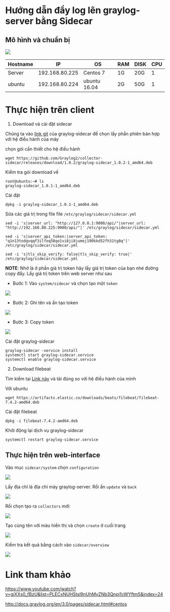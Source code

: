 # Hướng dẫn đẩy log lên graylog-server bằng Sidecar

## Mô hình và chuẩn bị 

![](../images/screen_48.png)

| Hostname | IP | OS | RAM | DISK | CPU | 
|---|---|---|----|---|---|
| Server | 192.168.80.225 | Centos 7 | 1G | 20G | 1 | 
| ubuntu | 192.168.80.224 | ubuntu 16.04  | 2G | 50G | 1 |

# Thực hiện trên client 
1. Download và cài đặt sidecar 

Chúng ta vào [link git](https://github.com/Graylog2/collector-sidecar/releases) của graylog-sidecar để chọn lấy phần phiên bản hợp với hệ điều hành của máy

chọn gói cần thiết cho hệ điều hành 
```
wget https://github.com/Graylog2/collector-sidecar/releases/download/1.0.2/graylog-sidecar_1.0.2-1_amd64.deb
```

Kiểm tra gói download về
```
root@ubuntu:~# ls
graylog-sidecar_1.0.1-1_amd64.deb
```
Cài đặt 
```
dpkg -i graylog-sidecar_1.0.1-1_amd64.deb
```

Sửa các giá trị trong file file `/etc/graylog/sidecar/sidecar.yml`
```
sed -i 's|server_url: "http://127.0.0.1:9000/api/"|server_url: "http://192.168.80.225:9000/api/"|' /etc/graylog/sidecar/sidecar.yml

sed -i 's|server_api_token:|server_api_token: "q1n13todqvqqf3ilfoq58qo1vi8ji8jumej190kkd52fh31tg8q"|' /etc/graylog/sidecar/sidecar.yml

sed -i 's|tls_skip_verify: false|tls_skip_verify: true|' /etc/graylog/sidecar/sidecar.yml
```
**NOTE**: Nhớ là ở phần giá trị token hãy lấy giá trị token của bạn nhé đường copy đấy. Lấy giá trị token trên web server như sau
- Bước 1: Vào `system/sidecar` và chọn tạo một `token`

![](../images/screen_16.png)

- Bước 2: Ghi tên và ấn tạo token 

![](../images/screen_17.png)

- Bước 3: Copy token 

![](../images/screen_18.png)

Cài đặt graylog-sidecar
```
graylog-sidecar -service install
systemctl start graylog-sidecar.service
systemctl enable graylog-sidecar.service
```
2. Download filebeat 

Tìm kiếm tại [Link này](https://www.elastic.co/fr/downloads/beats/filebeat) và tải đúng so với hệ điều hành của mình 

Với ubuntu
```
wget https://artifacts.elastic.co/downloads/beats/filebeat/filebeat-7.4.2-amd64.deb
```
Cài đặt filebeat
```
dpkg -i filebeat-7.4.2-amd64.deb
```

Khởi động lại dịch vụ graylog-sidecar 
```
systemctl restart graylog-sidecar.service 
```

## Thực hiện trên web-interface 
Vào mục `sidecar/system` chọn `configuration`

![](../images/screen_20.png)

Lấy địa chỉ là địa chỉ máy graylog-server. Rồi ấn `update` và `back`

![](../images/screen_21.png)

Rồi chọn tạo ra `collectors` mới 

![](../images/screen_22.png)

Tạo cùng tên với màu hiển thị và chọn `create` ở cuối trang 

![](../images/screen_23.png)

Kiểm tra kết quả bằng cách vào `sidecar/overview`

![](../images/screen_47.png)

# Link tham khảo 
https://www.youtube.com/watch?v=gjXXs0_fBzU&list=PLECxNUHStsl9nUhMyZNb3Qnpj1cWYftm5&index=24

http://docs.graylog.org/en/3.0/pages/sidecar.html#centos